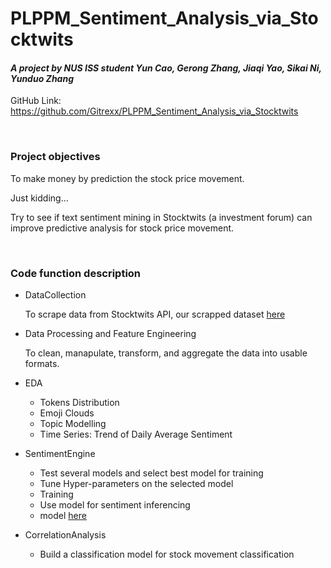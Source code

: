 # PLPPM_Sentiment_Analysis_via_Stocktwits

#### *A project by NUS ISS student Yun Cao, Gerong Zhang, Jiaqi Yao, Sikai Ni, Yunduo Zhang*
GitHub Link: https://github.com/Gitrexx/PLPPM_Sentiment_Analysis_via_Stocktwits

<br />

### Project objectives

To make money by prediction the stock price movement.

Just kidding...

Try to see if text sentiment mining in Stocktwits (a investment forum) can improve predictive analysis for stock price movement. 

<br />

### Code function description

- DataCollection

    To scrape data from Stocktwits API, our scrapped dataset [here](https://www.kaggle.com/datasets/frankcaoyun/stocktwits-2020-2022-raw)
    
- Data Processing and Feature Engineering

    To clean, manapulate, transform, and aggregate the data into usable formats.
    
- EDA
    - Tokens Distribution
    - Emoji Clouds
    - Topic Modelling
    - Time Series: Trend of Daily Average Sentiment
    
- SentimentEngine

    - Test several models and select best model for training
    - Tune Hyper-parameters on the selected model
    - Training
    - Use model for sentiment inferencing
    - model [here](https://huggingface.co/zhayunduo/roberta-base-stocktwits-finetuned)
   
- CorrelationAnalysis

    - Build a classification model for stock movement classification
